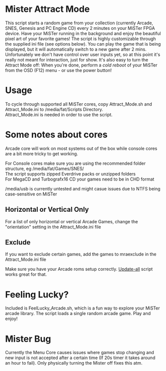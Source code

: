 # Mister Attract Mode
This script starts a random game from your collection (currently Arcade, SNES, Genesis and PC Engine CD) every 2 minutes on your MiSTer FPGA device. Have your MiSTer running in the background and enjoy the beautiful pixel art of your favorite games! The script is highly customizable through the supplied ini file (see options below). You can play the game that is being displayed, but it will automatically switch to a new game after 2 mins. Unfortunately we don't have control over user inputs yet, so at this point it's really not meant for interaction, just for show. It's also easy to turn the Attract Mode off: When you're done, perform a *cold reboot* of your MiSTer from the OSD (F12) menu - or use the power button!

# Usage
To cycle through supported all MiSTer cores, copy Attract_Mode.sh and Attract_Mode.ini to /media/fat/Scripts Directory.  
Attract_Mode.ini is needed in order to use the script.

# Some notes about cores
Arcade core will work on most systems out of the box while console cores are a bit more tricky to get working.

For Console cores make sure you are using the recommended folder structure, eg /media/fat/Games/SNES/  
The script supports zipped Everdrive packs or unzipped folders  
For MegaCD and Turbografx16 CD your games need to be in CHD format

/media/usb is currently untested and might casue issues due to NTFS being case-sensitive on MiSTer

## Horizontal or Vertical Only
For a list of only horizontal or vertical Arcade Games, change the "orientation" setting in the Attract_Mode.ini file

## Exclude
If you want to exclude certain games, add the games to mraexclude in the Attract_Mode.ini file

Make sure you have your Arcade roms setup correctly. [Update-all](https://github.com/theypsilon/Update_All_MiSTer) script works great for that.

# Feeling Lucky?
Included is FeelLucky_Arcade.sh, which is a fun way to explore your MiSTer arcade library. The script loads a single random arcade game. Play and enjoy!

# Mister Bug
Currently the Menu Core causes issues where games stop changing and new input is not accepted after a certain time (If 20s timer it takes around an hour to fail). Only physically turning the Mister off fixes this atm.
